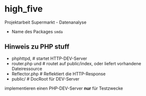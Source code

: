 # high_five
Projektarbeit Supermarkt - Datenanalyse

- Name des Packages ```smda```

## Hinweis zu PHP stuff

- phphttpd,        # startet HTTP-DEV-Server
- router.php und   # routet auf public/index, oder liefert vorhandene Dateiressource
- Reflector.php    # Reflektiert die HTTP-Response
- public/          # DocRoot für DEV-Server

implementieren einen PHP-DEV-Server __nur__ für Testzwecke



